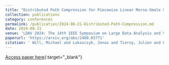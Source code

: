 ```yaml
---
title: "Distributed Path Compression for Piecewise Linear Morse-Smale Segmentations and Connected Components"
collection: publications
category: conferences
permalink: /publication/2024-08-21-Distributed-Path-Compression.md
date: 2024-08-21
venue: 'LDAV 2024: The 14th IEEE Symposium on Large Data Analysis and Visualization'
paperurl: 'https://arxiv.org/abs/2409.03771'
citation: ' Will, Michael and Lukasczyk, Jonas and Tierny, Julien and Garth, Christoph, &quot;Distributed Path Compression for Piecewise Linear Morse-Smale Segmentations and Connected Components.&quot; LDAV, 2024.'
---
```

[Access paper here](https://arxiv.org/abs/2409.03771){:target="_blank"}

